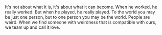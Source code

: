 It's not about what it is, it's about what it can become.
When he worked, he really worked. But when he played, he really played.
To the world you may be just one person, but to one person you may be the world.
People are weird. When we find someone with weirdness that is compatible with ours, we team up and call it love.
